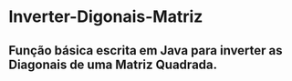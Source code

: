 # Inverter-Digonais-Matriz

## Função básica escrita em Java para inverter as Diagonais de uma Matriz Quadrada.
